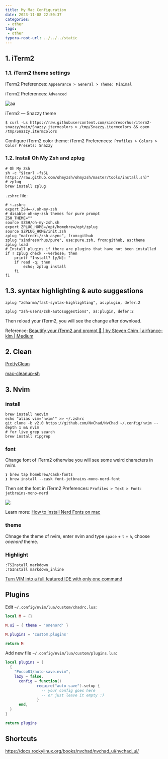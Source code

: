 ```yaml
---
title: My Mac Configuration
date: 2023-11-08 22:50:37
categories:
 - other
tags:
 - other
typora-root-url: ../../../static
---
```


## 1. iTerm2

### 1.1. iTerm2 theme settings

iTerm2 Preferences: `Appearance > General > Theme: Minimal`

iTerm2 Preferences: `Advanced`

![aa](/008-my-mac-config/aa.png)

iTerm2 — Snazzy theme

```shell
$ curl -Ls https://raw.githubusercontent.com/sindresorhus/iterm2-snazzy/main/Snazzy.itermcolors > /tmp/Snazzy.itermcolors && open /tmp/Snazzy.itermcolors
```

Configure iTerm2 color theme: iTerm2 Preferences:` Profiles > Colors > Color Presets: Snazzy`

### 1.2. Install Oh My Zsh and zplug

```shell
# Oh My Zsh
sh -c "$(curl -fsSL https://raw.github.com/ohmyzsh/ohmyzsh/master/tools/install.sh)"
# zplug
brew install zplug
```

`.zshrc` file:

```
# ~.zshrc
export ZSH=~/.oh-my-zsh
# disable oh-my-zsh themes for pure prompt
ZSH_THEME=""
source $ZSH/oh-my-zsh.sh
export ZPLUG_HOME=/opt/homebrew/opt/zplug
source $ZPLUG_HOME/init.zsh
zplug "mafredri/zsh-async", from:github
zplug "sindresorhus/pure", use:pure.zsh, from:github, as:theme
zplug load
# Install plugins if there are plugins that have not been installed
if ! zplug check --verbose; then
    printf "Install? [y/N]: "
    if read -q; then
        echo; zplug install
    fi
fi
```

## 1.3. syntax highlighting & auto suggestions

```shell
zplug "zdharma/fast-syntax-highlighting", as:plugin, defer:2

zplug "zsh-users/zsh-autosuggestions", as:plugin, defer:2
```

Then reload your iTerm2, you will see the change after download.

Reference: [Beautify your iTerm2 and prompt 💋 | by Steven Chim | airfrance-klm | Medium](https://medium.com/airfrance-klm/beautify-your-iterm2-and-prompt-40f148761a49)

## 2. Clean 

[PrettyClean](https://www.prettyclean.cc/zh)

[mac-cleanup-sh](https://github.com/mac-cleanup/mac-cleanup-sh) 

## 3. Nvim

### install

```shell
brew install neovim
echo "alias vim='nvim'" >> ~/.zshrc
git clone -b v2.0 https://github.com/NvChad/NvChad ~/.config/nvim --depth 1 && nvim
# for live grep search
brew install ripgrep
```

### font

Change font of iTerm2 otherwise you will see some weird characters in nvim.

```shell
❯ brew tap homebrew/cask-fonts
❯ brew install --cask font-jetbrains-mono-nerd-font
```

Then set the font in iTerm2 Preferences: `Profiles > Text > Font: jetbrains-mono-nerd`

![](https://pub-2a6758f3b2d64ef5bb71ba1601101d35.r2.dev/blogs/2024/04/91da077a280e806eb70e5fdc26b4a8ed.jpg)

Learn more: [How to Install Nerd Fonts on mac](https://www.geekbits.io/how-to-install-nerd-fonts-on-mac/)

### theme

Chnage the theme of nvim, enter nvim and type `space` + `t` + `h`, choose *onenord* theme.

### Highlight

```shell
:TSInstall markdown
:TSInstall markdown_inline
```

[Turn VIM into a full featured IDE with only one command](https://www.youtube.com/watch?v=Mtgo-nP_r8Y&list=PL05iK6gnYad1sb4iQyqsim_Jc_peZdNXf)


## Plugins

Edit `~/.config/nvim/lua/custom/chadrc.lua`:

```lua
local M = {}

M.ui = { theme = 'onenord' }

M.plugins = 'custom.plugins'

return M
```

Add new file `~/.config/nvim/lua/custom/plugins.lua`:

```lua
local plugins = {
  {
    "Pocco81/auto-save.nvim",
    lazy = false,
	  config = function()
		      require("auto-save").setup {
			    -- your config goes here
			    -- or just leave it empty :)
		      }
	  end,
  }
}

return plugins
```

## Shortcuts

https://docs.rockylinux.org/books/nvchad/nvchad_ui/nvchad_ui/

